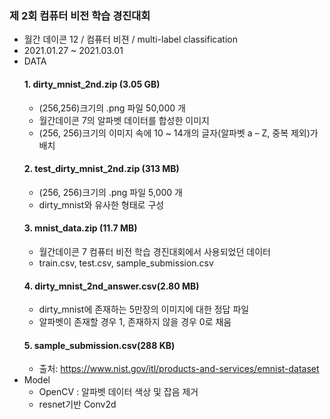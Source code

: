 ### 제 2회 컴퓨터 비전 학습 경진대회
+ 월간 데이콘 12 / 컴퓨터 비젼 / multi-label classification
+ 2021.01.27 ~ 2021.03.01
+ DATA
  #### 1. dirty_mnist_2nd.zip (3.05 GB)
    + (256,256)크기의 .png 파일 50,000 개
    + 월간데이콘 7의 알파벳 데이터를 합성한 이미지
    + (256, 256)크기의 이미지 속에 10 ~ 14개의 글자(알파벳 a – Z, 중복 제외)가 배치
  #### 2. test_dirty_mnist_2nd.zip (313 MB)
    + (256, 256)크기의 .png 파일 5,000 개
    + dirty_mnist와 유사한 형태로 구성
  #### 3. mnist_data.zip (11.7 MB)
    + 월간데이콘 7 컴퓨터 비전 학습 경진대회에서 사용되었던 데이터
    + train.csv, test.csv, sample_submission.csv
  #### 4. dirty_mnist_2nd_answer.csv(2.80 MB)
    + dirty_mnist에 존재하는 5만장의 이미지에 대한 정답 파일
    + 알파벳이 존재할 경우 1, 존재하지 않을 경우 0로 채움
  #### 5. sample_submission.csv(288 KB)
  + 출처: https://www.nist.gov/itl/products-and-services/emnist-dataset
+ Model
  + OpenCV : 알파벳 데이터 색상 및 잡음 제거
  + resnet기반 Conv2d 
